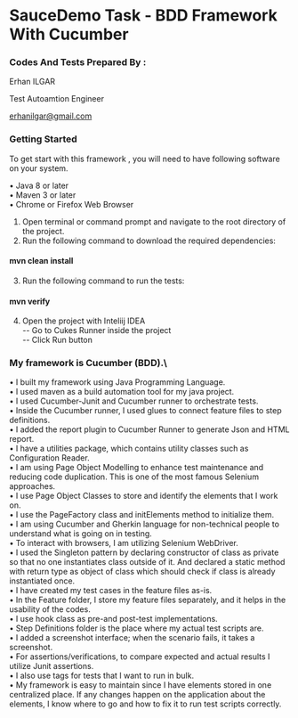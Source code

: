 # SauceDemo Task - BDD Framework With Cucumber



### Codes And Tests Prepared By :
Erhan ILGAR

Test Autoamtion Engineer

erhanilgar@gmail.com

### Getting Started
To get start with this framework , you will need to have following software on your system.

• Java 8 or later \
• Maven 3 or later \
• Chrome or Firefox Web Browser

1. Open terminal or command prompt and navigate to the root directory of the project.
2. Run the following command to download the required dependencies:

#### mvn clean install

3. Run the following command to run the tests:

#### mvn verify

4. Open the project with Inteliij IDEA\
-- Go to Cukes Runner inside the project\
-- Click Run button

### My framework is Cucumber (BDD).\
•  I built my framework using Java Programming Language.\
•  I used maven as a build automation tool for my java project.\
•  I used Cucumber-Junit and Cucumber runner to orchestrate tests.\
•  Inside the Cucumber runner, I used glues to connect feature files to step definitions.\
•  I added the report plugin to Cucumber Runner to generate Json and HTML report.\
•  I have a utilities package, which contains utility classes such as Configuration Reader.\
•  I am using Page Object Modelling to enhance test maintenance and reducing code duplication. This is one of the most famous Selenium approaches.\
•  I use Page Object Classes to store and identify the elements that I work on.\
•  I use the PageFactory class and initElements method to initialize them.\
•  I am using Cucumber and Gherkin language for non-technical people to understand what is going on in testing.\
•  To interact with browsers, I am utilizing Selenium WebDriver.\
•  I used the Singleton pattern by declaring constructor of class as private so that no one instantiates class outside of it. And declared a static method with return type as object of class which should check if class is already instantiated once.\
•  I have created my test cases in the feature files as-is.\
•  In the Feature folder, I store my feature files separately, and it helps in the usability of the codes.\
•  I use hook class as pre-and post-test implementations.\
•  Step Definitions folder is the place where my actual test scripts are.\
•  I added a screenshot interface; when the scenario fails, it takes a screenshot.\
•  For assertions/verifications, to compare expected and actual results I utilize Junit assertions.\
•  I also use tags for tests that I want to run in bulk.\
•  My framework is easy to maintain since I have elements stored in one centralized place. If any changes happen on the application about the elements, I know where to go and how to fix it to run test scripts correctly.

